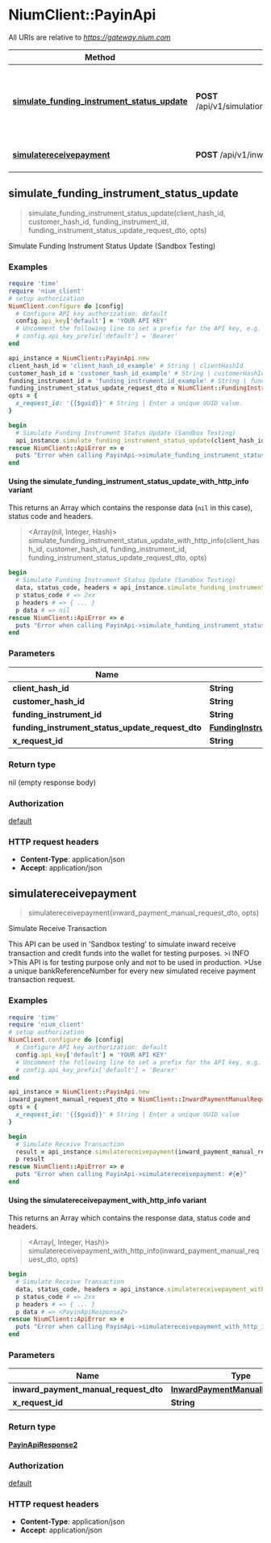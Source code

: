 # NiumClient::PayinApi

All URIs are relative to *https://gateway.nium.com*

| Method | HTTP request | Description |
| ------ | ------------ | ----------- |
| [**simulate_funding_instrument_status_update**](PayinApi.md#simulate_funding_instrument_status_update) | **POST** /api/v1/simulations/client/{clientHashId}/customer/{customerHashId}/fundingInstruments/{fundingInstrumentId}/updateStatus | Simulate Funding Instrument Status Update (Sandbox Testing) |
| [**simulatereceivepayment**](PayinApi.md#simulatereceivepayment) | **POST** /api/v1/inward/payment/manual | Simulate Receive Transaction |


## simulate_funding_instrument_status_update

> simulate_funding_instrument_status_update(client_hash_id, customer_hash_id, funding_instrument_id, funding_instrument_status_update_request_dto, opts)

Simulate Funding Instrument Status Update (Sandbox Testing)

### Examples

```ruby
require 'time'
require 'nium_client'
# setup authorization
NiumClient.configure do |config|
  # Configure API key authorization: default
  config.api_key['default'] = 'YOUR API KEY'
  # Uncomment the following line to set a prefix for the API key, e.g. 'Bearer' (defaults to nil)
  # config.api_key_prefix['default'] = 'Bearer'
end

api_instance = NiumClient::PayinApi.new
client_hash_id = 'client_hash_id_example' # String | clientHashId
customer_hash_id = 'customer_hash_id_example' # String | customerHashId
funding_instrument_id = 'funding_instrument_id_example' # String | fundingInstrumentId
funding_instrument_status_update_request_dto = NiumClient::FundingInstrumentStatusUpdateRequestDTO.new({action: 'MICRODEPOSIT_REVERSED'}) # FundingInstrumentStatusUpdateRequestDTO | fundingInstrumentStatusUpdateRequestDTO
opts = {
  x_request_id: '{{$guid}}' # String | Enter a unique UUID value.
}

begin
  # Simulate Funding Instrument Status Update (Sandbox Testing)
  api_instance.simulate_funding_instrument_status_update(client_hash_id, customer_hash_id, funding_instrument_id, funding_instrument_status_update_request_dto, opts)
rescue NiumClient::ApiError => e
  puts "Error when calling PayinApi->simulate_funding_instrument_status_update: #{e}"
end
```

#### Using the simulate_funding_instrument_status_update_with_http_info variant

This returns an Array which contains the response data (`nil` in this case), status code and headers.

> <Array(nil, Integer, Hash)> simulate_funding_instrument_status_update_with_http_info(client_hash_id, customer_hash_id, funding_instrument_id, funding_instrument_status_update_request_dto, opts)

```ruby
begin
  # Simulate Funding Instrument Status Update (Sandbox Testing)
  data, status_code, headers = api_instance.simulate_funding_instrument_status_update_with_http_info(client_hash_id, customer_hash_id, funding_instrument_id, funding_instrument_status_update_request_dto, opts)
  p status_code # => 2xx
  p headers # => { ... }
  p data # => nil
rescue NiumClient::ApiError => e
  puts "Error when calling PayinApi->simulate_funding_instrument_status_update_with_http_info: #{e}"
end
```

### Parameters

| Name | Type | Description | Notes |
| ---- | ---- | ----------- | ----- |
| **client_hash_id** | **String** | clientHashId |  |
| **customer_hash_id** | **String** | customerHashId |  |
| **funding_instrument_id** | **String** | fundingInstrumentId |  |
| **funding_instrument_status_update_request_dto** | [**FundingInstrumentStatusUpdateRequestDTO**](FundingInstrumentStatusUpdateRequestDTO.md) | fundingInstrumentStatusUpdateRequestDTO |  |
| **x_request_id** | **String** | Enter a unique UUID value. | [optional] |

### Return type

nil (empty response body)

### Authorization

[default](../README.md#default)

### HTTP request headers

- **Content-Type**: application/json
- **Accept**: application/json


## simulatereceivepayment

> <PayinApiResponse2> simulatereceivepayment(inward_payment_manual_request_dto, opts)

Simulate Receive Transaction

This API can be used in 'Sandbox testing' to simulate inward receive transaction and credit funds into the wallet for testing purposes.  >ℹ️ INFO  >This API is for testing purpose only and not to be used in production. >Use a unique bankReferenceNumber for every new simulated receive payment transaction request.

### Examples

```ruby
require 'time'
require 'nium_client'
# setup authorization
NiumClient.configure do |config|
  # Configure API key authorization: default
  config.api_key['default'] = 'YOUR API KEY'
  # Uncomment the following line to set a prefix for the API key, e.g. 'Bearer' (defaults to nil)
  # config.api_key_prefix['default'] = 'Bearer'
end

api_instance = NiumClient::PayinApi.new
inward_payment_manual_request_dto = NiumClient::InwardPaymentManualRequestDTO.new # InwardPaymentManualRequestDTO | inwardPaymentManualRequestDTO
opts = {
  x_request_id: '{{$guid}}' # String | Enter a unique UUID value
}

begin
  # Simulate Receive Transaction
  result = api_instance.simulatereceivepayment(inward_payment_manual_request_dto, opts)
  p result
rescue NiumClient::ApiError => e
  puts "Error when calling PayinApi->simulatereceivepayment: #{e}"
end
```

#### Using the simulatereceivepayment_with_http_info variant

This returns an Array which contains the response data, status code and headers.

> <Array(<PayinApiResponse2>, Integer, Hash)> simulatereceivepayment_with_http_info(inward_payment_manual_request_dto, opts)

```ruby
begin
  # Simulate Receive Transaction
  data, status_code, headers = api_instance.simulatereceivepayment_with_http_info(inward_payment_manual_request_dto, opts)
  p status_code # => 2xx
  p headers # => { ... }
  p data # => <PayinApiResponse2>
rescue NiumClient::ApiError => e
  puts "Error when calling PayinApi->simulatereceivepayment_with_http_info: #{e}"
end
```

### Parameters

| Name | Type | Description | Notes |
| ---- | ---- | ----------- | ----- |
| **inward_payment_manual_request_dto** | [**InwardPaymentManualRequestDTO**](InwardPaymentManualRequestDTO.md) | inwardPaymentManualRequestDTO |  |
| **x_request_id** | **String** | Enter a unique UUID value | [optional] |

### Return type

[**PayinApiResponse2**](PayinApiResponse2.md)

### Authorization

[default](../README.md#default)

### HTTP request headers

- **Content-Type**: application/json
- **Accept**: application/json


